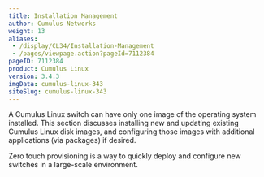 ```yaml
---
title: Installation Management
author: Cumulus Networks
weight: 13
aliases:
 - /display/CL34/Installation-Management
 - /pages/viewpage.action?pageId=7112384
pageID: 7112384
product: Cumulus Linux
version: 3.4.3
imgData: cumulus-linux-343
siteSlug: cumulus-linux-343
---
```

A Cumulus Linux switch can have only one image of the operating system
installed. This section discusses installing new and updating existing
Cumulus Linux disk images, and configuring those images with additional
applications (via packages) if desired.

Zero touch provisioning is a way to quickly deploy and configure new
switches in a large-scale environment.

<article id="html-search-results" class="ht-content" style="display: none;">

</article>

<footer id="ht-footer">

</footer>
